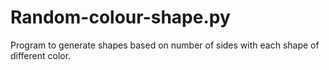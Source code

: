 # Random-colour-shape.py
Program to generate shapes based on number of sides with each shape of different color.
